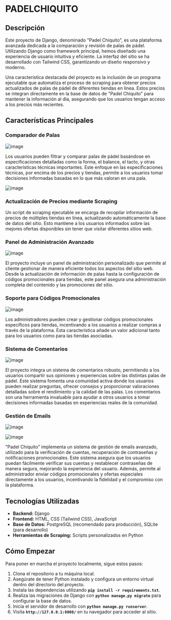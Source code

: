 # **PADELCHIQUITO**

## **Descripción**

Este proyecto de Django, denominado "Padel Chiquito", es una plataforma avanzada dedicada a la comparación y revisión de palas de pádel. Utilizando Django como framework principal, hemos diseñado una experiencia de usuario intuitiva y eficiente. La interfaz del sitio se ha desarrollado con Tailwind CSS, garantizando un diseño responsivo y moderno.

Una característica destacada del proyecto es la inclusión de un programa ejecutable que automatiza el proceso de scraping para obtener precios actualizados de palas de pádel de diferentes tiendas en línea. Estos precios se integran directamente en la base de datos de "Padel Chiquito" para mantener la información al día, asegurando que los usuarios tengan acceso a los precios más recientes.

## **Características Principales**

### **Comparador de Palas**
![image](https://github.com/aritzjl/PadelChiquito/assets/129123101/5dc07007-5e98-4632-b5de-f5b6d0cf2cc7)

Los usuarios pueden filtrar y comparar palas de pádel basándose en especificaciones detalladas como la forma, el balance, el tacto, y otras características técnicas importantes. Este enfoque en las especificaciones técnicas, por encima de los precios y tiendas, permite a los usuarios tomar decisiones informadas basadas en lo que más valoran en una pala.

![image](https://github.com/aritzjl/PadelChiquito/assets/129123101/7c657cdf-4e8f-4ebe-8f7c-bcd3d97f0f05)


### **Actualización de Precios mediante Scraping**

Un script de scraping ejecutable se encarga de recopilar información de precios de múltiples tiendas en línea, actualizando automáticamente la base de datos del sitio. Esto mantiene a los usuarios informados sobre las mejores ofertas disponibles sin tener que visitar diferentes sitios web.

### **Panel de Administración Avanzado**
![image](https://github.com/aritzjl/PadelChiquito/assets/129123101/e6a202af-7a1b-47c7-a458-97c7592928fb)


El proyecto incluye un panel de administración personalizado que permite al cliente gestionar de manera eficiente todos los aspectos del sitio web. Desde la actualización de información de palas hasta la configuración de códigos promocionales para tiendas, este panel asegura una administración completa del contenido y las promociones del sitio.

### **Soporte para Códigos Promocionales**
![image](https://github.com/aritzjl/PadelChiquito/assets/129123101/a41dd90f-926c-4ff4-9414-5bc6823210e7)

Los administradores pueden crear y gestionar códigos promocionales específicos para tiendas, incentivando a los usuarios a realizar compras a través de la plataforma. Esta característica añade un valor adicional tanto para los usuarios como para las tiendas asociadas.

### **Sistema de Comentarios**
![image](https://github.com/aritzjl/PadelChiquito/assets/129123101/a6fc8498-287d-4747-bfe6-cd76a4a9cfa1)

El proyecto integra un sistema de comentarios robusto, permitiendo a los usuarios compartir sus opiniones y experiencias sobre las distintas palas de pádel. Este sistema fomenta una comunidad activa donde los usuarios pueden realizar preguntas, ofrecer consejos y proporcionar valoraciones detalladas sobre el rendimiento y la calidad de las palas. Los comentarios son una herramienta invaluable para ayudar a otros usuarios a tomar decisiones informadas basadas en experiencias reales de la comunidad.

### **Gestión de Emails**
![image](https://github.com/aritzjl/PadelChiquito/assets/129123101/68110e48-6242-439c-9d86-6ca7fde0fd62)

![image](https://github.com/aritzjl/PadelChiquito/assets/129123101/d027d77c-d173-4dd5-8d39-f621e05c9a67)

"Padel Chiquito" implementa un sistema de gestión de emails avanzado, utilizado para la verificación de cuentas, recuperación de contraseñas y notificaciones promocionales. Este sistema asegura que los usuarios puedan fácilmente verificar sus cuentas y restablecer contraseñas de manera segura, mejorando la experiencia del usuario. Además, permite al administrador enviar códigos promocionales y ofertas especiales directamente a los usuarios, incentivando la fidelidad y el compromiso con la plataforma.

## **Tecnologías Utilizadas**

- **Backend:** Django
- **Frontend:** HTML, CSS (Tailwind CSS), JavaScript
- **Base de Datos:** PostgreSQL (recomendado para producción), SQLite (para desarrollo)
- **Herramientas de Scraping:** Scripts personalizados en Python

## **Cómo Empezar**

Para poner en marcha el proyecto localmente, sigue estos pasos:

1. Clona el repositorio a tu máquina local.
2. Asegúrate de tener Python instalado y configura un entorno virtual dentro del directorio del proyecto.
3. Instala las dependencias utilizando **`pip install -r requirements.txt`**.
4. Realiza las migraciones de Django con **`python manage.py migrate`** para configurar la base de datos.
5. Inicia el servidor de desarrollo con **`python manage.py runserver`**.
6. Visita **`http://127.0.0.1:8000/`** en tu navegador para acceder al sitio.
